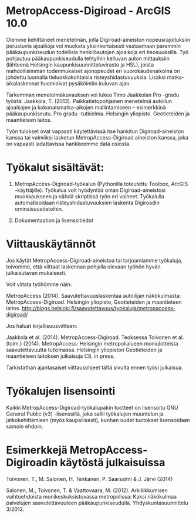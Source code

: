 MetropAccess-Digiroad - ArcGIS 10.0
================================

Olemme kehittäneet menetelmän, jolla Digiroad-aineiston nopeusrajoituksiin perustuvia ajoaikoja voi muokata yksinkertaisesti vastaamaan paremmin pääkaupunkiseudun todellisia henkilöautojen ajoaikoja eri tieosuuksilla. Työ pohjautuu pääkaupunkiseudulla tehtyihin kelluvan auton mittauksiin (lähteenä Helsingin kaupunkisuunnitteluvirasto ja HSL), joista mahdollisimman todenmukaiset ajonopeudet eri vuorokaudenaikoina on johdettu luomalla tieluokkakohtaisia risteyshidastuvuuksia.  Lisäksi matka-aikalaskennat huomioivat pysäköintiin kuluvan ajan. 

Tarkemman menetelmäkuvauksen voi lukea Timo Jaakkolan Pro -gradu työstä:
Jaakkola, T. (2013). Paikkatietopohjainen menetelmä autoilun ajoaikojen ja kokonaismatka-aikojen mallintamiseen – esimerkkinä pääkaupunkiseutu. Pro gradu -tutkielma. Helsingin yliopisto. Geotieteiden ja maantieteen laitos.

Työn tulokset ovat vapaasti käytettävissä itse hankitun Digiroad-aineiston kanssa tai valmiiksi lasketun MetropAccess-Digiroad aineiston kanssa, joka on vapaasti ladattavissa hankkeemme data osiosta.

Työkalut sisältävät:
================================

1) MetropAccess-Digiroad-työkalun (Pythonilla toteutettu Toolbox, ArcGIS -käyttäjille).  Työkalua voit hyödyntää oman Digiroad-aineistosi muokkaukseen ja nähdä skriptissä työn eri vaiheet. Työkalulla automatisoidaan risteyshidastuvuuksien laskenta Digiroadin ominaisuustietoihin.

2) Dokumentaation ja lisenssitiedot

Viittauskäytännöt
================================

Jos käytät MetropAccess-Digiroad-aineistoa tai tarjoamiamme työkaluja, toivomme, että viittaat laskennan pohjalla olevaan työhön hyvän julkaisutavan mukaisesti.

Voit viitata työhömme näin:

MetropAccess (2014). Saavutettavuuslaskentaa autoilijan näkökulmasta: MetropAccess-Digiroad. Helsingin yliopisto, Geotieteiden ja maantieteen laitos. http://blogs.helsinki.fi/saavutettavuus/tyokaluja/metropaccess-digiroad/

Jos haluat kirjallisuusviitteen:

Jaakkola et al. (2014).  MetropAccess-Digiroad. Teoksessa Toivonen et al. (toim.) (2014). MetropAccess: Helsingin metropolialueen moniulotteista saavutettavuutta tutkimassa. Helsingin yliopiston Geotieteiden ja maantieteen laitoksen julkaisuja C8, in press.

Tarkistathan ajantasaiset viittausohjeet tältä sivulta ennen työsi julkaisua.


Työkalujen lisensointi
================================

Kaikki MetropAccess-Digiroad-työkalupakin tuotteet on lisensoitu GNU General Public (v3) -lisenssillä, joka sallii työkalujen muuntelun ja jatkokehittämisen (myös kaupallisesti), kunhan uudet tuotokset lisensoidaan samoin ehdoin.

Esimerkkejä MetropAccess-Digiroadin käytöstä julkaisuissa
================================

Toivonen, T., M. Salonen, H. Tenkanen, P. Saarsalmi & J. Järvi (2014)

Salonen, M., Toivonen, T. & Vaattovaara, M. (2012). Arkiliikkumisen vaihtoehdoista monikeskuksistuvassa metropolissa: Kaksi näkökulmaa palvelujen saavutettavuuteen pääkaupunkiseudulla. Yhdyskuntasuunnittelu 3/2012.
